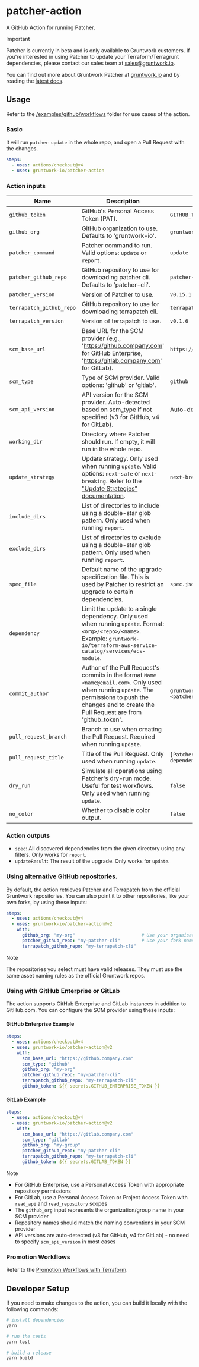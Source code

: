 # patcher-action
A GitHub Action for running Patcher.

> [!IMPORTANT]
> Patcher is currently in beta and is only available to Gruntwork customers. If you're interested in using Patcher to update your
> Terraform/Terragrunt dependencies, please contact our sales team at sales@gruntwork.io.

You can find out more about Gruntwork Patcher at [gruntwork.io](https://gruntwork.io/patcher) and by reading the [latest docs](https://docs.gruntwork.io/patcher/).

## Usage

Refer to the [/examples/github/workflows](/examples/github/workflows) folder for use cases of the action.

### Basic 
It will run `patcher update` in the whole repo, and open a Pull Request with the changes.

```yaml
steps:
  - uses: actions/checkout@v4
  - uses: gruntwork-io/patcher-action
```

### Action inputs

| Name                     | Description                                                                                                                                                                                              | Default                                        |
|--------------------------|----------------------------------------------------------------------------------------------------------------------------------------------------------------------------------------------------------|------------------------------------------------|
| `github_token`           | GitHub's Personal Access Token (PAT).                                                                                                                                                                    | `GITHUB_TOKEN`                                 |
| `github_org`             | GitHub organization to use. Defaults to 'gruntwork-io'.                                                                                                                                                  | `gruntwork-io`                                 |
| `patcher_command`        | Patcher command to run. Valid options: `update` or `report`.                                                                                                                                             | `update`                                       |
| `patcher_github_repo`    | GitHub repository to use for downloading patcher cli. Defaults to 'patcher-cli'.                                                                                                                         | `patcher-cli`                                  |
| `patcher_version`        | Version of Patcher to use.                                                                                                                                                                               | `v0.15.1`                                      |
| `terrapatch_github_repo` | GitHub repository to use for downloading terrapatch cli.                                                                                                                                                 | `terrapatch-cli`                               |
| `terrapatch_version`     | Version of terrapatch to use.                                                                                                                                                                            | `v0.1.6`                                       |
| `scm_base_url`           | Base URL for the SCM provider (e.g., 'https://github.company.com' for GitHub Enterprise, 'https://gitlab.company.com' for GitLab).                                                                      | `https://github.com`                          |
| `scm_type`               | Type of SCM provider. Valid options: 'github' or 'gitlab'.                                                                                                                                               | `github`                                       |
| `scm_api_version`        | API version for the SCM provider. Auto-detected based on scm_type if not specified (v3 for GitHub, v4 for GitLab).                                                                                      | Auto-detected                                  |
| `working_dir`            | Directory where Patcher should run. If empty, it will run in the whole repo.                                                                                                                             |                                                |
| `update_strategy`        | Update strategy. Only used when running `update`. Valid options: `next-safe` or `next-breaking`. Refer to the ["Update Strategies" documentation](https://docs.gruntwork.io/patcher/update-strategies).  | `next-breaking`                                |
| `include_dirs`           | List of directories to include using a double-star glob pattern. Only used when running `report`.                                                                                                        |                                                |
| `exclude_dirs`           | List of directories to exclude using a double-star glob pattern. Only used when running `report`.                                                                                                        |                                                |
| `spec_file`              | Default name of the upgrade specification file. This is used by Patcher to restrict an upgrade to certain dependencies.                                                                                  | `spec.json`                                    |
| `dependency`             | Limit the update to a single dependency. Only used when running `update`. Format: `<org>/<repo>/<name>`. Example: `gruntwork-io/terraform-aws-service-catalog/services/ecs-module`.                      |                                                |
| `commit_author`          | Author of the Pull Request's commits in the format `Name <name@email.com>`. Only used when running `update`. The permissions to push the changes and to create the Pull Request are from 'github_token'. | `gruntwork-patcher-bot <patcher@gruntwork.io>` |
| `pull_request_branch`    | Branch to use when creating the Pull Request. Required when running `update`.                                                                                                                            |                                                |
| `pull_request_title`     | Title of the Pull Request. Only used when running `update`.                                                                                                                                              | `[Patcher] Update dependencies`                |
| `dry_run`                | Simulate all operations using Patcher's dry-run mode. Useful for test workflows. Only used when running `update`.                                                                                        | `false`                                        |
| `no_color`               | Whether to disable color output.                                                                                                                                                                         | `false`                                        |

### Action outputs
- `spec`: All discovered dependencies from the given directory using any filters. Only works for `report`.
- `updateResult`: The result of the upgrade. Only works for `update`.

### Using alternative GitHub repositories.

By default, the action retrieves Patcher and Terrapatch from the official Gruntwork repositories. You can also point it
to other repositories, like your own forks, by using these inputs:

```yaml
steps:
  - uses: actions/checkout@v4
  - uses: gruntwork-io/patcher-action@v2
    with:
      github_org: "my-org"                         # Use your organisation instead of gruntwork-io
      patcher_github_repo: "my-patcher-cli"        # Use your fork name if it is different
      terrapatch_github_repo: "my-terrapatch-cli"
```

> [!NOTE]
> The repositories you select must have valid releases. They must use the same asset naming rules as the official
> Gruntwork repos.

### Using with GitHub Enterprise or GitLab

The action supports GitHub Enterprise and GitLab instances in addition to GitHub.com. You can configure the SCM provider using these inputs:

#### GitHub Enterprise Example
```yaml
steps:
  - uses: actions/checkout@v4
  - uses: gruntwork-io/patcher-action@v2
    with:
      scm_base_url: "https://github.company.com"
      scm_type: "github"
      github_org: "my-org"
      patcher_github_repo: "my-patcher-cli"
      terrapatch_github_repo: "my-terrapatch-cli"
      github_token: ${{ secrets.GITHUB_ENTERPRISE_TOKEN }}
```

#### GitLab Example
```yaml
steps:
  - uses: actions/checkout@v4
  - uses: gruntwork-io/patcher-action@v2
    with:
      scm_base_url: "https://gitlab.company.com"
      scm_type: "gitlab"
      github_org: "my-group"
      patcher_github_repo: "my-patcher-cli"
      terrapatch_github_repo: "my-terrapatch-cli"
      github_token: ${{ secrets.GITLAB_TOKEN }}
```

> [!NOTE]
> - For GitHub Enterprise, use a Personal Access Token with appropriate repository permissions
> - For GitLab, use a Personal Access Token or Project Access Token with `read_api` and `read_repository` scopes
> - The `github_org` input represents the organization/group name in your SCM provider
> - Repository names should match the naming conventions in your SCM provider
> - API versions are auto-detected (v3 for GitHub, v4 for GitLab) - no need to specify `scm_api_version` in most cases

### Promotion Workflows

Refer to the [Promotion Workflows with Terraform](https://blog.gruntwork.io/promotion-workflows-with-terraform-13c05bed953d).

## Developer Setup

If you need to make changes to the action, you can build it locally with the following commands:

```sh
# install dependencies
yarn

# run the tests
yarn test

# build a release
yarn build
```

